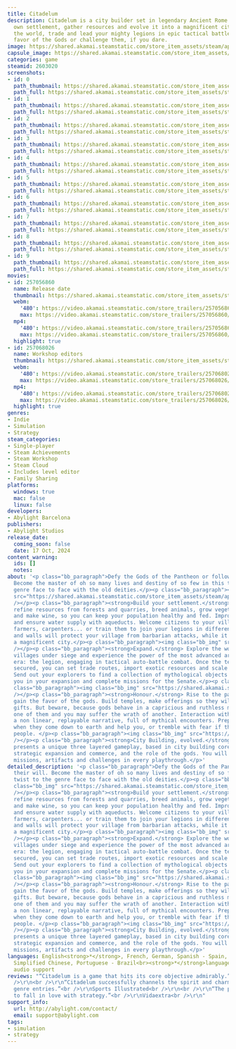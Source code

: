 ```yaml
---
title: Citadelum
description: Citadelum is a city builder set in legendary Ancient Rome. Build your
  own settlement, gather resources and evolve it into a magnificent city. Explore
  the world, trade and lead your mighty legions in epic tactical battles. Earn the
  favor of the Gods or challenge them, if you dare.
image: https://shared.akamai.steamstatic.com/store_item_assets/steam/apps/2603020/header.jpg?t=1732016813
capsule_image: https://shared.akamai.steamstatic.com/store_item_assets/steam/apps/2603020/559011671086aca77472e9382fc5e7f99a8a748a/capsule_231x87.jpg?t=1732016813
categories: game
steamid: 2603020
screenshots:
- id: 0
  path_thumbnail: https://shared.akamai.steamstatic.com/store_item_assets/steam/apps/2603020/ss_5d04d2a461f40fa9e8df1b887d8bd413ebe52036.600x338.jpg?t=1732016813
  path_full: https://shared.akamai.steamstatic.com/store_item_assets/steam/apps/2603020/ss_5d04d2a461f40fa9e8df1b887d8bd413ebe52036.1920x1080.jpg?t=1732016813
- id: 1
  path_thumbnail: https://shared.akamai.steamstatic.com/store_item_assets/steam/apps/2603020/ss_b98823b283f4156faec843495da61d69c5f1e636.600x338.jpg?t=1732016813
  path_full: https://shared.akamai.steamstatic.com/store_item_assets/steam/apps/2603020/ss_b98823b283f4156faec843495da61d69c5f1e636.1920x1080.jpg?t=1732016813
- id: 2
  path_thumbnail: https://shared.akamai.steamstatic.com/store_item_assets/steam/apps/2603020/ss_34b521f2563a427b344b015f267f758f2d644fd1.600x338.jpg?t=1732016813
  path_full: https://shared.akamai.steamstatic.com/store_item_assets/steam/apps/2603020/ss_34b521f2563a427b344b015f267f758f2d644fd1.1920x1080.jpg?t=1732016813
- id: 3
  path_thumbnail: https://shared.akamai.steamstatic.com/store_item_assets/steam/apps/2603020/ss_eec7144a71ceeb2ed4009c0f20e8dfa7968a1323.600x338.jpg?t=1732016813
  path_full: https://shared.akamai.steamstatic.com/store_item_assets/steam/apps/2603020/ss_eec7144a71ceeb2ed4009c0f20e8dfa7968a1323.1920x1080.jpg?t=1732016813
- id: 4
  path_thumbnail: https://shared.akamai.steamstatic.com/store_item_assets/steam/apps/2603020/ss_b97d605842b91a76cd56a7e125b48a931703a5fe.600x338.jpg?t=1732016813
  path_full: https://shared.akamai.steamstatic.com/store_item_assets/steam/apps/2603020/ss_b97d605842b91a76cd56a7e125b48a931703a5fe.1920x1080.jpg?t=1732016813
- id: 5
  path_thumbnail: https://shared.akamai.steamstatic.com/store_item_assets/steam/apps/2603020/ss_a3c077edbead23cf53f4329cbc84624bab4bd3c0.600x338.jpg?t=1732016813
  path_full: https://shared.akamai.steamstatic.com/store_item_assets/steam/apps/2603020/ss_a3c077edbead23cf53f4329cbc84624bab4bd3c0.1920x1080.jpg?t=1732016813
- id: 6
  path_thumbnail: https://shared.akamai.steamstatic.com/store_item_assets/steam/apps/2603020/ss_8816d65839ab4e1b8931d9cfcaf044e7a8774570.600x338.jpg?t=1732016813
  path_full: https://shared.akamai.steamstatic.com/store_item_assets/steam/apps/2603020/ss_8816d65839ab4e1b8931d9cfcaf044e7a8774570.1920x1080.jpg?t=1732016813
- id: 7
  path_thumbnail: https://shared.akamai.steamstatic.com/store_item_assets/steam/apps/2603020/ss_90302d2497e3cc6347f24b5f11b542bba813dc2f.600x338.jpg?t=1732016813
  path_full: https://shared.akamai.steamstatic.com/store_item_assets/steam/apps/2603020/ss_90302d2497e3cc6347f24b5f11b542bba813dc2f.1920x1080.jpg?t=1732016813
- id: 8
  path_thumbnail: https://shared.akamai.steamstatic.com/store_item_assets/steam/apps/2603020/ss_0dbe8f367f42f44fab65a578ac94fbdbaceb3d3f.600x338.jpg?t=1732016813
  path_full: https://shared.akamai.steamstatic.com/store_item_assets/steam/apps/2603020/ss_0dbe8f367f42f44fab65a578ac94fbdbaceb3d3f.1920x1080.jpg?t=1732016813
- id: 9
  path_thumbnail: https://shared.akamai.steamstatic.com/store_item_assets/steam/apps/2603020/ss_ad01d3aacc645bc94f70b66b658f069f49980d7b.600x338.jpg?t=1732016813
  path_full: https://shared.akamai.steamstatic.com/store_item_assets/steam/apps/2603020/ss_ad01d3aacc645bc94f70b66b658f069f49980d7b.1920x1080.jpg?t=1732016813
movies:
- id: 257056860
  name: Release date
  thumbnail: https://shared.akamai.steamstatic.com/store_item_assets/steam/apps/257056860/movie.293x165.jpg?t=1729772217
  webm:
    '480': https://video.akamai.steamstatic.com/store_trailers/257056860/movie480_vp9.webm?t=1729772217
    max: https://video.akamai.steamstatic.com/store_trailers/257056860/movie_max_vp9.webm?t=1729772217
  mp4:
    '480': https://video.akamai.steamstatic.com/store_trailers/257056860/movie480.mp4?t=1729772217
    max: https://video.akamai.steamstatic.com/store_trailers/257056860/movie_max.mp4?t=1729772217
  highlight: true
- id: 257068026
  name: Workshop editors
  thumbnail: https://shared.akamai.steamstatic.com/store_item_assets/steam/apps/257068026/c88f4cc71a15d5d9caf59d848dd60407a4b0325c/movie_600x337.jpg?t=1729772222
  webm:
    '480': https://video.akamai.steamstatic.com/store_trailers/257068026/movie480_vp9.webm?t=1729772222
    max: https://video.akamai.steamstatic.com/store_trailers/257068026/movie_max_vp9.webm?t=1729772222
  mp4:
    '480': https://video.akamai.steamstatic.com/store_trailers/257068026/movie480.mp4?t=1729772222
    max: https://video.akamai.steamstatic.com/store_trailers/257068026/movie_max.mp4?t=1729772222
  highlight: true
genres:
- Indie
- Simulation
- Strategy
steam_categories:
- Single-player
- Steam Achievements
- Steam Workshop
- Steam Cloud
- Includes level editor
- Family Sharing
platforms:
  windows: true
  mac: false
  linux: false
developers:
- Abylight Barcelona
publishers:
- Abylight Studios
release_date:
  coming_soon: false
  date: 17 Oct, 2024
content_warning:
  ids: []
  notes:
about: '<p class="bb_paragraph">Defy the Gods of the Pantheon or follow their will.
  Become the master of oh so many lives and destiny of so few in this twist to the
  genre face to face with the old deities.</p><p class="bb_paragraph"><img class="bb_img"
  src="https://shared.akamai.steamstatic.com/store_item_assets/steam/apps/2603020/extras/01_citadelum.gif?t=1732016813"
  /></p><p class="bb_paragraph"><strong>Build your settlement.</strong> Gather and
  refine resources from forests and quarries, breed animals, grow vegetables, fish
  and make wine, so you can keep your population healthy and fed. Improve your buildings
  and ensure water supply with aqueducts. Welcome citizens to your village as artisans,
  farmers, carpenters... or train them to join your legions in different units. Towers
  and walls will protect your village from barbarian attacks, while it grows into
  a magnificent city.</p><p class="bb_paragraph"><img class="bb_img" src="https://shared.akamai.steamstatic.com/store_item_assets/steam/apps/2603020/extras/02_citadelum.gif?t=1732016813"
  /></p><p class="bb_paragraph"><strong>Expand.</strong> Explore the world map, free
  villages under siege and experience the power of the most advanced armies of the
  era: the legion, engaging in tactical auto-battle combat. Once the territory is
  secured, you can set trade routes, import exotic resources and scale up your economy.
  Send out your explorers to find a collection of mythological objects that will help
  you in your expansion and complete missions for the Senate.</p><p class="bb_paragraph">  </p><p
  class="bb_paragraph"><img class="bb_img" src="https://shared.akamai.steamstatic.com/store_item_assets/steam/apps/2603020/extras/03b_citadelum.gif?t=1732016813"
  /></p><p class="bb_paragraph"><strong>Honour.</strong> Rise to the pantheon and
  gain the favor of the gods. Build temples, make offerings so they will grant you
  gifts. But beware, because gods behave in a capricious and ruthless manner; worship
  one of them and you may suffer the wrath of another. Interaction with deities allows
  a non linear, replayable narrative, full of mythical encounters. Prepare to be amazed
  when they come down to earth and help you, or tremble with fear if they punish your
  people. </p><p class="bb_paragraph"><img class="bb_img" src="https://shared.akamai.steamstatic.com/store_item_assets/steam/apps/2603020/extras/04_citadelum.gif?t=1732016813"
  /></p><p class="bb_paragraph"><strong>City Building, evolved.</strong> Citadelum
  presents a unique three layered gameplay, based in city building core mechanics,
  strategic expansion and commerce, and the role of the gods. You will find different
  missions, artifacts and challenges in every playthrough.</p>'
detailed_description: '<p class="bb_paragraph">Defy the Gods of the Pantheon or follow
  their will. Become the master of oh so many lives and destiny of so few in this
  twist to the genre face to face with the old deities.</p><p class="bb_paragraph"><img
  class="bb_img" src="https://shared.akamai.steamstatic.com/store_item_assets/steam/apps/2603020/extras/01_citadelum.gif?t=1732016813"
  /></p><p class="bb_paragraph"><strong>Build your settlement.</strong> Gather and
  refine resources from forests and quarries, breed animals, grow vegetables, fish
  and make wine, so you can keep your population healthy and fed. Improve your buildings
  and ensure water supply with aqueducts. Welcome citizens to your village as artisans,
  farmers, carpenters... or train them to join your legions in different units. Towers
  and walls will protect your village from barbarian attacks, while it grows into
  a magnificent city.</p><p class="bb_paragraph"><img class="bb_img" src="https://shared.akamai.steamstatic.com/store_item_assets/steam/apps/2603020/extras/02_citadelum.gif?t=1732016813"
  /></p><p class="bb_paragraph"><strong>Expand.</strong> Explore the world map, free
  villages under siege and experience the power of the most advanced armies of the
  era: the legion, engaging in tactical auto-battle combat. Once the territory is
  secured, you can set trade routes, import exotic resources and scale up your economy.
  Send out your explorers to find a collection of mythological objects that will help
  you in your expansion and complete missions for the Senate.</p><p class="bb_paragraph">  </p><p
  class="bb_paragraph"><img class="bb_img" src="https://shared.akamai.steamstatic.com/store_item_assets/steam/apps/2603020/extras/03b_citadelum.gif?t=1732016813"
  /></p><p class="bb_paragraph"><strong>Honour.</strong> Rise to the pantheon and
  gain the favor of the gods. Build temples, make offerings so they will grant you
  gifts. But beware, because gods behave in a capricious and ruthless manner; worship
  one of them and you may suffer the wrath of another. Interaction with deities allows
  a non linear, replayable narrative, full of mythical encounters. Prepare to be amazed
  when they come down to earth and help you, or tremble with fear if they punish your
  people. </p><p class="bb_paragraph"><img class="bb_img" src="https://shared.akamai.steamstatic.com/store_item_assets/steam/apps/2603020/extras/04_citadelum.gif?t=1732016813"
  /></p><p class="bb_paragraph"><strong>City Building, evolved.</strong> Citadelum
  presents a unique three layered gameplay, based in city building core mechanics,
  strategic expansion and commerce, and the role of the gods. You will find different
  missions, artifacts and challenges in every playthrough.</p>'
languages: English<strong>*</strong>, French, German, Spanish - Spain, Japanese, Russian,
  Simplified Chinese, Portuguese - Brazil<br><strong>*</strong>languages with full
  audio support
reviews: "“Citadelum is a game that hits its core objective admirably.”<br />\r\nGinxTV<br
  />\r\n<br />\r\n“Citadelum successfully channels the spirit and charm of classic
  genre entries.”<br />\r\nSports Illustrated<br />\r\n<br />\r\n“The perfect videogame
  to fall in love with strategy.”<br />\r\nVidaextra<br />\r\n"
support_info:
  url: http://abylight.com/contact/
  email: support@abylight.com
tags:
- simulation
- strategy
---
```


